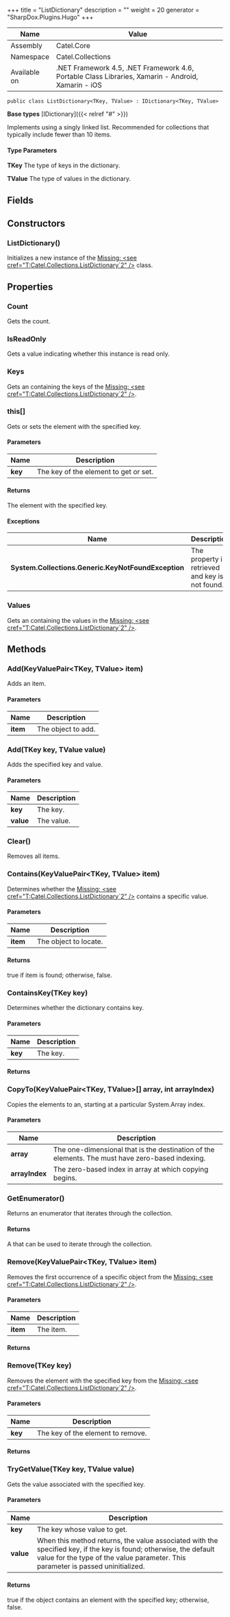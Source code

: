 

+++
title = "ListDictionary" 
description = ""
weight = 20
generator = "SharpDox.Plugins.Hugo"
+++

Name|Value
---|---
Assembly|Catel.Core
Namespace|Catel.Collections
Available on|.NET Framework 4.5, .NET Framework 4.6, Portable Class Libraries, Xamarin - Android, Xamarin - iOS

```
public class ListDictionary<TKey, TValue> : IDictionary<TKey, TValue>
```

**Base types**
[IDictionary]({{< relref "#" >}})

Implements using a singly linked list. Recommended for collections that typically include fewer than 10 items.

#### Type Parameters

**TKey**
The type of keys in the dictionary.

**TValue**
The type of values in the dictionary.

## Fields

## Constructors

### ListDictionary()

Initializes a new instance of the [Missing: &lt;see cref="T:Catel.Collections.ListDictionary`2" /&gt;](#) class.

## Properties

### Count

Gets the count.

### IsReadOnly

Gets a value indicating whether this instance is read only.

### Keys

Gets an containing the keys of the [Missing: &lt;see cref="T:Catel.Collections.ListDictionary`2" /&gt;](#).

### this[]

Gets or sets the element with the specified key.

#### Parameters

Name|Description
---|---
**key**|The key of the element to get or set.

#### Returns

The element with the specified key.

#### Exceptions

Name|Description
---|---
**System.Collections.Generic.KeyNotFoundException**|The property is retrieved and key is not found.

### Values

Gets an containing the values in the [Missing: &lt;see cref="T:Catel.Collections.ListDictionary`2" /&gt;](#).

## Methods

### Add(KeyValuePair&lt;TKey, TValue&gt; item)

Adds an item.

#### Parameters

Name|Description
---|---
**item**|The object to add.

### Add(TKey key, TValue value)

Adds the specified key and value.

#### Parameters

Name|Description
---|---
**key**|The key.
**value**|The value.

### Clear()

Removes all items.

### Contains(KeyValuePair&lt;TKey, TValue&gt; item)

Determines whether the [Missing: &lt;see cref="T:Catel.Collections.ListDictionary`2" /&gt;](#) contains a specific value.

#### Parameters

Name|Description
---|---
**item**|The object to locate.

#### Returns

true if item is found; otherwise, false.

### ContainsKey(TKey key)

Determines whether the dictionary contains key.

#### Parameters

Name|Description
---|---
**key**|The key.

#### Returns

### CopyTo(KeyValuePair&lt;TKey, TValue&gt;[] array, int arrayIndex)

Copies the elements to an, starting at a particular System.Array index.

#### Parameters

Name|Description
---|---
**array**|The one-dimensional that is the destination of the elements. The must have zero-based indexing.
**arrayIndex**|The zero-based index in array at which copying begins.

### GetEnumerator()

Returns an enumerator that iterates through the collection.

#### Returns

A that can be used to iterate through the collection.

### Remove(KeyValuePair&lt;TKey, TValue&gt; item)

Removes the first occurrence of a specific object from the [Missing: &lt;see cref="T:Catel.Collections.ListDictionary`2" /&gt;](#).

#### Parameters

Name|Description
---|---
**item**|The item.

#### Returns

### Remove(TKey key)

Removes the element with the specified key from the [Missing: &lt;see cref="T:Catel.Collections.ListDictionary`2" /&gt;](#).

#### Parameters

Name|Description
---|---
**key**|The key of the element to remove.

#### Returns

### TryGetValue(TKey key, TValue value)

Gets the value associated with the specified key.

#### Parameters

Name|Description
---|---
**key**|The key whose value to get.
**value**|When this method returns, the value associated with the specified key, if the key is found; otherwise, the default value for the type of the value parameter. This parameter is passed uninitialized.

#### Returns

true if the object contains an element with the specified key; otherwise, false.

